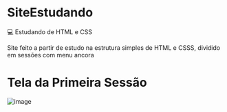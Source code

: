 # SiteEstudando
 :computer: Estudando de HTML e CSS
 
 Site feito a partir de estudo na estrutura simples de HTML e CSSS, dividido em sessões com menu ancora 
 
 
 # Tela da Primeira Sessão 
 
 ![image](https://user-images.githubusercontent.com/97040972/154801689-a2a3c60e-6eda-42ea-a942-69674d384a91.png)

